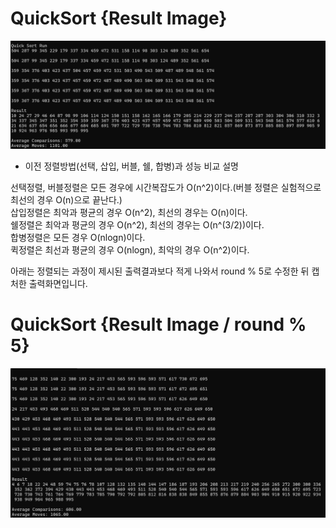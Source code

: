 # QuickSort {Result Image}
![](./image12.png)

* 이전 정렬방법(선택, 삽입, 버블, 쉘, 합병)과 성능 비교 설명
   
선택정렬, 버블정렬은 모든 경우에 시간복잡도가 O(n^2)이다.(버블 정렬은 실험적으로 최선의 경우 O(n)으로 끝난다.)   
삽입정렬은 최악과 평균의 경우 O(n^2), 최선의 경우는 O(n)이다.   
쉘정렬은 최악과 평균의 경우 O(n^2), 최선의 경우는 O(n^(3/2))이다.   
합병정렬은 모든 경우 O(nlogn)이다.   
퀵정렬은 최선과 평균의 경우 O(nlogn), 최악의 경우 O(n^2)이다.   

아래는 정렬되는 과정이 제시된 출력결과보다 적게 나와서 round % 5로 수정한 뒤 캡처한 출력화면입니다.

# QuickSort {Result Image / round % 5}
![](./image13.png)
